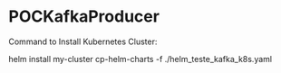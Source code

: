 # POCKafkaProducer

Command to Install Kubernetes Cluster:

helm install my-cluster cp-helm-charts -f ./helm_teste_kafka_k8s.yaml
